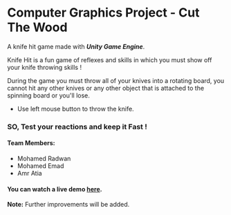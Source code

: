 # Computer Graphics Project - Cut The Wood

A knife hit game made with **_Unity Game Engine_**.

Knife Hit is a fun game of reflexes and skills in which you must show off your knife throwing skills ! 

During the game you must throw all of your knives into a rotating board, you cannot hit any other knives or any other object that is attached to the spinning board or you'll lose.

* Use left mouse button to throw the knife.
### SO, Test your reactions and keep it Fast !

#### Team Members:
- Mohamed Radwan
- Mohamed Emad 
- Amr Atia
#### You can watch a live demo [here].
[here]: https://youtu.be/7U6RFbefhgY
**Note:** Further improvements will be added.
